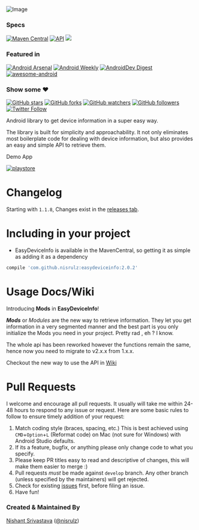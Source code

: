![Image](https://github.com/nisrulz/easydeviceinfo/blob/master/img/github_banner.png)


### Specs
[![Maven Central](https://maven-badges.herokuapp.com/maven-central/com.github.nisrulz/easydeviceinfo/badge.svg)](https://maven-badges.herokuapp.com/maven-central/com.github.nisrulz/easydeviceinfo) [![API](https://img.shields.io/badge/API-9%2B-orange.svg?style=flat)](https://android-arsenal.com/api?level=9) <a href="http://www.methodscount.com/?lib=com.github.nisrulz%3Aeasydeviceinfo%3A2.0.1"><img src="https://img.shields.io/badge/Size-27 KB-e91e63.svg"/></a>

### Featured in
[![Android Arsenal](https://img.shields.io/badge/Android%20Arsenal-EasyDeviceInfo-green.svg?style=true)](https://android-arsenal.com/details/1/3562) [![Android Weekly](https://img.shields.io/badge/Android%20Weekly-%23209-blue.svg)](http://androidweekly.net/issues/issue-209) [![AndroidDev Digest](https://img.shields.io/badge/AndroidDev%20Digest-%2399-blue.svg)](https://www.androiddevdigest.com/digest-99/) [![awesome-android](https://cdn.rawgit.com/sindresorhus/awesome/d7305f38d29fed78fa85652e3a63e154dd8e8829/media/badge.svg)](https://snowdream.github.io/awesome-android/Other.html#Utility)

### Show some :heart:
[![GitHub stars](https://img.shields.io/github/stars/nisrulz/easydeviceinfo.svg?style=social&label=Star)](https://github.com/nisrulz/easydeviceinfo) [![GitHub forks](https://img.shields.io/github/forks/nisrulz/easydeviceinfo.svg?style=social&label=Fork)](https://github.com/nisrulz/easydeviceinfo/fork) [![GitHub watchers](https://img.shields.io/github/watchers/nisrulz/easydeviceinfo.svg?style=social&label=Watch)](https://github.com/nisrulz/easydeviceinfo) [![GitHub followers](https://img.shields.io/github/followers/nisrulz.svg?style=social&label=Follow)](https://github.com/nisrulz/easydeviceinfo)  
[![Twitter Follow](https://img.shields.io/twitter/follow/nisrulz.svg?style=social)](https://twitter.com/nisrulz) 


Android library to get device information in a super easy way.

The library is built for simplicity and approachability. It not only eliminates most boilerplate code for dealing with device information, but also provides an easy and simple API to retrieve them.

Demo App

[![playstore](https://github.com/nisrulz/easydeviceinfo/raw/master/img/google-play-store.png)](https://play.google.com/store/apps/details?id=in.excogitation.deviceinfo)

# Changelog

Starting with `1.1.8`, Changes exist in the [releases tab](https://github.com/nisrulz/easydeviceinfo/releases).

# Including in your project
- EasyDeviceInfo is available in the MavenCentral, so getting it as simple as adding it as a dependency
```gradle
compile 'com.github.nisrulz:easydeviceinfo:2.0.2'
```

# Usage Docs/Wiki

Introducing **Mods** in **EasyDeviceInfo**!

 ***Mods*** or *Modules* are the new way to retrieve information. They let you get information in a very segmented manner and the best part is you only initialize the Mods you need in your project. Pretty rad , eh ?  I know. 

The whole api has been reworked however the functions remain the same, hence now you need to migrate to v2.x.x from 1.x.x. 

Checkout the new way to use the API in [Wiki](https://github.com/nisrulz/easydeviceinfo/wiki)

# Pull Requests
I welcome and encourage all pull requests. It usually will take me within 24-48 hours to respond to any issue or request. Here are some basic rules to follow to ensure timely addition of your request:
  1. Match coding style (braces, spacing, etc.) This is best achieved using `CMD`+`Option`+`L` (Reformat code) on Mac (not sure for Windows) with Android Studio defaults.
  2. If its a feature, bugfix, or anything please only change code to what you specify.
  3. Please keep PR titles easy to read and descriptive of changes, this will make them easier to merge :)
  4. Pull requests _must_ be made against `develop` branch. Any other branch (unless specified by the maintainers) will get rejected.
  5. Check for existing [issues](https://github.com/nisrulz/easydeviceinfo/issues) first, before filing an issue.  
  6. Have fun!

### Created & Maintained By
[Nishant Srivastava](https://github.com/nisrulz) ([@nisrulz](https://www.twitter.com/nisrulz))
